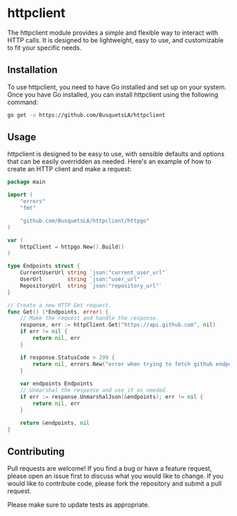 # httpclient

The httpclient module provides a simple and flexible way to interact with HTTP calls. It is designed to be lightweight, easy to use, and customizable to fit your specific needs.

## Installation

To use httpclient, you need to have Go installed and set up on your system. Once you have Go installed, you can install httpclient using the following command:

```bash
go get -u https://github.com/BusquetsLA/httpclient
```

## Usage
httpclient is designed to be easy to use, with sensible defaults and options that can be easily overridden as needed. Here's an example of how to create an HTTP client and make a request:

```go
package main

import (
	"errors"
	"fmt"

	"github.com/BusquetsLA/httpclient/httpgo"
)

var (
	httpClient = httpgo.New().Build()
)

type Endpoints struct {
	CurrentUserUrl string `json:"current_user_url"`
	UserUrl        string `json:"user_url"`
	RepositoryUrl  string `json:"repository_url"`
}

// Create a new HTTP Get request.
func Get() (*Endpoints, error) {
	// Make the request and handle the response.
	response, err := httpClient.Get("https://api.github.com", nil)
	if err != nil {
		return nil, err
	}

	if response.StatusCode > 299 {
		return nil, errors.New("error when trying to fetch github endpoints")
	}
	
	var endpoints Endpoints
	// Unmarshal the response and use it as needed.
	if err := response.UnmarshalJson(&endpoints); err != nil {
		return nil, err
	}

	return &endpoints, nil
}
```

## Contributing

Pull requests are welcome! If you find a bug or have a feature request, please open an issue first
to discuss what you would like to change. If you would like to contribute code, please fork the repository and submit a pull request.

Please make sure to update tests as appropriate.
